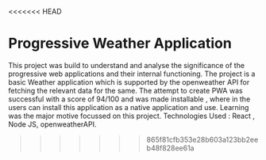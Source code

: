 <<<<<<< HEAD
# Progressive Weather Application

This project was build to understand and analyse the significance of the progressive web applications and their internal functioning. The project is a basic Weather application which is supported by the openweather API for fetching the relevant data for the same. The attempt to create PWA was successful with a score of 94/100 and was made installable , where in the users can install this application as a native application and use. Learning was the major motive focussed on this project.
Technologies Used : React , Node JS, openweatherAPI.
>>>>>>> 865f81cfb353e28b603a123bb2eeb48f828ee61a
